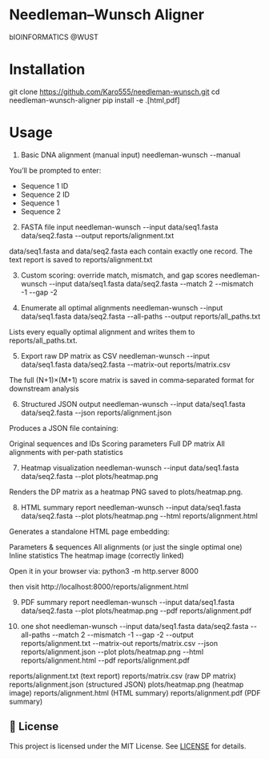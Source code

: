 # Needleman–Wunsch Aligner
bIOINFORMATICS @WUST

# Installation
git clone https://github.com/Karo555/needleman-wunsch.git
cd needleman-wunsch-aligner
pip install -e .[html,pdf]

# Usage
1. Basic DNA alignment (manual input)
needleman-wunsch --manual

You’ll be prompted to enter:
- Sequence 1 ID
- Sequence 2 ID
- Sequence 1
- Sequence 2

2. FASTA file input
needleman-wunsch --input data/seq1.fasta data/seq2.fasta --output reports/alignment.txt

data/seq1.fasta and data/seq2.fasta each contain exactly one record.
The text report is saved to reports/alignment.txt

3. Custom scoring: override match, mismatch, and gap scores
needleman-wunsch --input data/seq1.fasta data/seq2.fasta --match 2 --mismatch -1 --gap -2

4. Enumerate all optimal alignments
needleman-wunsch --input data/seq1.fasta data/seq2.fasta --all-paths --output reports/all_paths.txt

Lists every equally optimal alignment and writes them to reports/all_paths.txt.

5. Export raw DP matrix as CSV
needleman-wunsch --input data/seq1.fasta data/seq2.fasta --matrix-out reports/matrix.csv

The full (N+1)×(M+1) score matrix is saved in comma‐separated format for downstream analysis

6. Structured JSON output
needleman-wunsch --input data/seq1.fasta data/seq2.fasta --json reports/alignment.json

Produces a JSON file containing:

Original sequences and IDs
Scoring parameters
Full DP matrix
All alignments with per-path statistics

7. Heatmap visualization
needleman-wunsch --input data/seq1.fasta data/seq2.fasta --plot plots/heatmap.png

Renders the DP matrix as a heatmap PNG saved to plots/heatmap.png.

8. HTML summary report
needleman-wunsch --input data/seq1.fasta data/seq2.fasta --plot plots/heatmap.png --html reports/alignment.html

Generates a standalone HTML page embedding:

Parameters & sequences
All alignments (or just the single optimal one)
Inline statistics
The heatmap image (correctly linked)

Open it in your browser via:
python3 -m http.server 8000

then visit http://localhost:8000/reports/alignment.html

9. PDF summary report
needleman-wunsch --input data/seq1.fasta data/seq2.fasta --plot plots/heatmap.png --pdf reports/alignment.pdf

10. one shot
needleman-wunsch --input data/seq1.fasta data/seq2.fasta --all-paths --match 2 --mismatch -1 --gap -2 --output reports/alignment.txt --matrix-out reports/matrix.csv --json reports/alignment.json --plot plots/heatmap.png --html reports/alignment.html --pdf reports/alignment.pdf

reports/alignment.txt (text report)
reports/matrix.csv (raw DP matrix)
reports/alignment.json (structured JSON)
plots/heatmap.png (heatmap image)
reports/alignment.html (HTML summary)
reports/alignment.pdf (PDF summary)


## 📄 License
This project is licensed under the MIT License. See [LICENSE](LICENSE) for details.